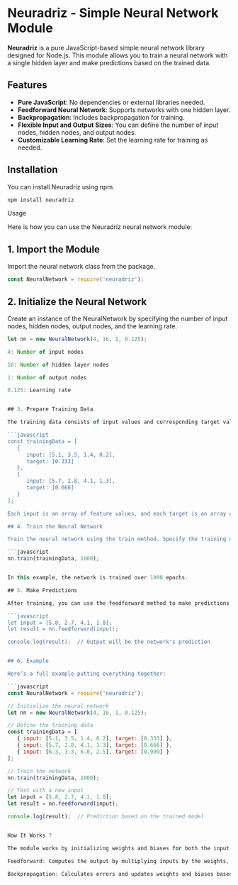 # Neuradriz - Simple Neural Network Module

**Neuradriz** is a pure JavaScript-based simple neural network library designed for Node.js. This module allows you to train a neural network with a single hidden layer and make predictions based on the trained data.

## Features

- **Pure JavaScript**: No dependencies or external libraries needed.
- **Feedforward Neural Network**: Supports networks with one hidden layer.
- **Backpropagation**: Includes backpropagation for training.
- **Flexible Input and Output Sizes**: You can define the number of input nodes, hidden nodes, and output nodes.
- **Customizable Learning Rate**: Set the learning rate for training as needed.
  
## Installation

You can install Neuradriz using npm.

```bash
npm install neuradriz
```

Usage

Here is how you can use the Neuradriz neural network module:

## 1. Import the Module

Import the neural network class from the package.

```javascript
const NeuralNetwork = require('neuradriz');
```


## 2. Initialize the Neural Network

Create an instance of the NeuralNetwork by specifying the number of input nodes, hidden nodes, output nodes, and the learning rate.

```javascript
let nn = new NeuralNetwork(4, 16, 1, 0.125);

4: Number of input nodes

16: Number of hidden layer nodes

1: Number of output nodes

0.125: Learning rate


## 3. Prepare Training Data

The training data consists of input values and corresponding target values. Below is an example of the data format:

```javascript
const trainingData = [
   {
      input: [5.1, 3.5, 1.4, 0.2],
      target: [0.333]
   },
   {
      input: [5.7, 2.8, 4.1, 1.3],
      target: [0.666]
   }
];

Each input is an array of feature values, and each target is an array containing the target output for those input features.

## 4. Train the Neural Network

Train the neural network using the train method. Specify the training data and the number of epochs for which the network will be trained.

```javascript
nn.train(trainingData, 1000);


In this example, the network is trained over 1000 epochs.

## 5. Make Predictions

After training, you can use the feedforward method to make predictions.

```javascript
let input = [5.8, 2.7, 4.1, 1.0];
let result = nn.feedforward(input);

console.log(result);  // Output will be the network's prediction


## 6. Example

Here’s a full example putting everything together:

```javascript
const NeuralNetwork = require('neuradriz');

// Initialize the neural network
let nn = new NeuralNetwork(4, 16, 1, 0.125);

// Define the training data
const trainingData = [
   { input: [5.1, 3.5, 1.4, 0.2], target: [0.333] },
   { input: [5.7, 2.8, 4.1, 1.3], target: [0.666] },
   { input: [6.3, 3.3, 6.0, 2.5], target: [0.999] }
];

// Train the network
nn.train(trainingData, 1000);

// Test with a new input
let input = [5.8, 2.7, 4.1, 1.0];
let result = nn.feedforward(input);

console.log(result);  // Prediction based on the trained model


How It Works ?

The module works by initializing weights and biases for both the input-to-hidden layer and hidden-to-output layer. It uses the sigmoid activation function for non-linearity and trains using backpropagation with gradient descent.

Feedforward: Computes the output by multiplying inputs by the weights, adding biases, and applying the sigmoid activation.

Backpropagation: Calculates errors and updates weights and biases based on the gradients and the learning rate.



